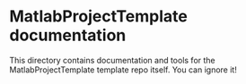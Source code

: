 # MatlabProjectTemplate documentation

This directory contains documentation and tools for the MatlabProjectTemplate template repo itself. You can ignore it!
